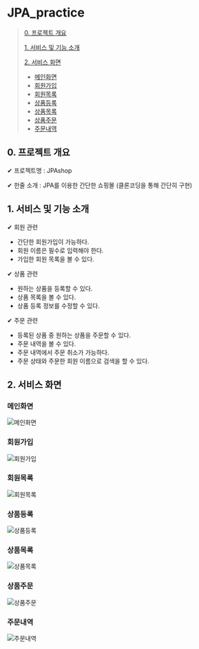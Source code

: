 # JPA_practice

> [0. 프로젝트 개요](#0-프로젝트-개요)
> 
> [1. 서비스 및 기능 소개](#1-서비스-및-기능-소개)
> 
> [2. 서비스 화면](#2-서비스-화면)
>   - [메인화면](#메인화면)
>   - [회원가입](#회원가입)
>   - [회원목록](#회원목록)
>   - [상품등록](#상품등록)
>   - [상품목록](#상품목록)
>   - [상품주문](#상품주문)
>   - [주문내역](#주문내역)

## 0. 프로젝트 개요

✔ 프로젝트명 : JPAshop

✔ 한줄 소개 : JPA를 이용한 간단한 쇼핑몰 (클론코딩을 통해 간단히 구현)

## 1. 서비스 및 기능 소개

✔ 회원 관련
- 간단한 회원가입이 가능하다.
- 회원 이름은 필수로 입력해야 한다.
- 가입한 회원 목록을 볼 수 있다.

✔ 상품 관련 
- 원하는 상품을 등록할 수 있다.
- 상품 목록을 볼 수 있다.
- 상품 등록 정보를 수정할 수 있다.

✔ 주문 관련 
- 등록된 상품 중 원하는 상품을 주문할 수 있다.
- 주문 내역을 볼 수 있다.
- 주문 내역에서 주문 취소가 가능하다.
- 주문 상태와 주문한 회원 이름으로 검색을 할 수 있다.

## 2. 서비스 화면

### 메인화면

![메인화면](https://github.com/ian813/JPA_practice/assets/118112177/65e387f1-a156-4d72-80ab-ed5d2f077db9)

### 회원가입

![회원가입](https://github.com/ian813/JPA_practice/assets/118112177/e687f2d2-d0e2-401a-95e9-c4386b439a25)

### 회원목록

![회원목록](https://github.com/ian813/JPA_practice/assets/118112177/f0f42ce5-c14d-4991-8937-6039c6ef546d)

### 상품등록

![상품등록](https://github.com/ian813/JPA_practice/assets/118112177/0813338d-d7e2-4e94-aafe-7695a744297f)

### 상품목록

![상품목록](https://github.com/ian813/JPA_practice/assets/118112177/8453ff7d-dc61-45b2-9056-0ed250628e48)

### 상품주문

![상품주문](https://github.com/ian813/JPA_practice/assets/118112177/26a37e95-3a11-4364-8420-40027c809550)

### 주문내역

![주문내역](https://github.com/ian813/JPA_practice/assets/118112177/e926e6b9-a591-4594-abb0-cfe12cdf6116)

